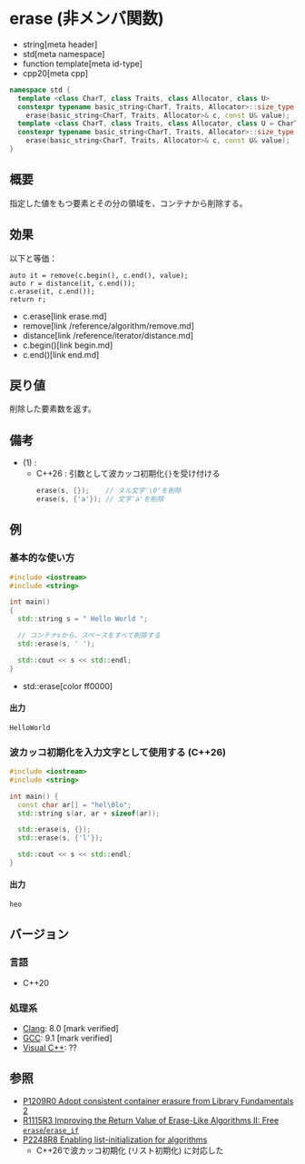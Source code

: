 # erase (非メンバ関数)
* string[meta header]
* std[meta namespace]
* function template[meta id-type]
* cpp20[meta cpp]

```cpp
namespace std {
  template <class CharT, class Traits, class Allocator, class U>
  constexpr typename basic_string<CharT, Traits, Allocator>::size_type
    erase(basic_string<CharT, Traits, Allocator>& c, const U& value);   // (1) C++20
  template <class CharT, class Traits, class Allocator, class U = CharT>
  constexpr typename basic_string<CharT, Traits, Allocator>::size_type
    erase(basic_string<CharT, Traits, Allocator>& c, const U& value);   // (1) C++26
}
```

## 概要
指定した値をもつ要素とその分の領域を、コンテナから削除する。


## 効果
以下と等価：

```
auto it = remove(c.begin(), c.end(), value);
auto r = distance(it, c.end());
c.erase(it, c.end());
return r;
```
* c.erase[link erase.md]
* remove[link /reference/algorithm/remove.md]
* distance[link /reference/iterator/distance.md]
* c.begin()[link begin.md]
* c.end()[link end.md]


## 戻り値
削除した要素数を返す。


## 備考
- (1) :
    - C++26 : 引数として波カッコ初期化`{}`を受け付ける
        ```cpp
        erase(s, {});    // ヌル文字'\0'を削除
        erase(s, {'a'}); // 文字'a'を削除
        ```


## 例
### 基本的な使い方
```cpp example
#include <iostream>
#include <string>

int main()
{
  std::string s = " Hello World ";

  // コンテナsから、スペースをすべて削除する
  std::erase(s, ' ');

  std::cout << s << std::endl;
}
```
* std::erase[color ff0000]

#### 出力
```
HelloWorld
```

### 波カッコ初期化を入力文字として使用する (C++26)
```cpp example
#include <iostream>
#include <string>

int main() {
  const char ar[] = "hel\0lo";
  std::string s(ar, ar + sizeof(ar));

  std::erase(s, {});
  std::erase(s, {'l'});

  std::cout << s << std::endl;
}
```

#### 出力
```
heo
```


## バージョン
### 言語
- C++20

### 処理系
- [Clang](/implementation.md#clang): 8.0 [mark verified]
- [GCC](/implementation.md#gcc): 9.1 [mark verified]
- [Visual C++](/implementation.md#visual_cpp): ??


## 参照
- [P1209R0 Adopt consistent container erasure from Library Fundamentals 2](http://www.open-std.org/jtc1/sc22/wg21/docs/papers/2018/p1209r0.html)
- [R1115R3 Improving the Return Value of Erase-Like Algorithms II: Free `erase`/`erase_if`](http://www.open-std.org/jtc1/sc22/wg21/docs/papers/2019/p1115r3.pdf)
- [P2248R8 Enabling list-initialization for algorithms](https://open-std.org/jtc1/sc22/wg21/docs/papers/2024/p2248r8.html)
    - C++26で波カッコ初期化 (リスト初期化) に対応した
